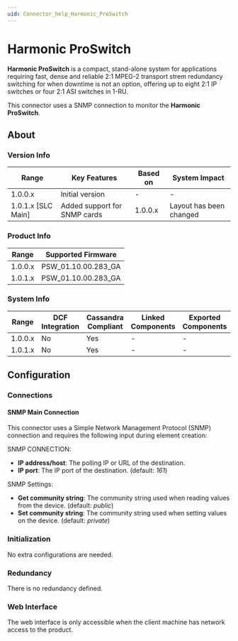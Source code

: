 ```yaml
---
uid: Connector_help_Harmonic_ProSwitch
---
```


# Harmonic ProSwitch

**Harmonic ProSwitch** is a compact, stand-alone system for applications requiring fast, dense and reliable 2:1 MPEG-2 transport strem redundancy switching for when downtime is not an option,
offering up to eight 2:1 IP switches or four 2:1 ASI switches in 1-RU.

This connector uses a SNMP connection to monitor the **Harmonic ProSwitch**.

## About

### Version Info

| **Range**            | **Key Features**             | **Based on** | **System Impact**       |
|----------------------|------------------------------|--------------|-------------------------|
| 1.0.0.x              | Initial version              | \-           | \-                      |
| 1.0.1.x \[SLC Main\] | Added support for SNMP cards | 1.0.0.x      | Layout has been changed |



### Product Info

| **Range** | **Supported Firmware** |
|-----------|------------------------|
| 1.0.0.x   | PSW_01.10.00.283_GA    |
| 1.0.1.x   | PSW_01.10.00.283_GA    |



### System Info

| **Range** | **DCF Integration** | **Cassandra Compliant** | **Linked Components** | **Exported Components** |
|-----------|---------------------|-------------------------|-----------------------|-------------------------|
| 1.0.0.x   | No                  | Yes                     | \-                    | \-                      |
| 1.0.1.x   | No                  | Yes                     | \-                    | \-                      |



## Configuration

### Connections

#### SNMP Main Connection

This connector uses a Simple Network Management Protocol (SNMP) connection and requires the following input during element creation:

SNMP CONNECTION:

- **IP address/host**: The polling IP or URL of the destination.
- **IP port**: The IP port of the destination. (default: *161*)

SNMP Settings:

- **Get community string**: The community string used when reading values from the device. (default: *public*)
- **Set community string**: The community string used when setting values on the device. (default: *private*)

### Initialization

No extra configurations are needed.

### Redundancy

There is no redundancy defined.

### Web Interface

The web interface is only accessible when the client machine has network access to the product.
